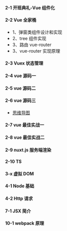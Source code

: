 #### 2-1 开班典礼-Vue 组件化

#### 2-2 Vue 全家桶

- 1、弹窗类组件设计和实现
- 2、tree 组件实现
- 3、路由 vue-router
- 3、vue-router 实现原理

#### 2-3 Vuex 状态管理

#### 2-4 vue 源码一

#### 2-5 vue 源码二

#### 2-6 vue 源码三

- [思维导图](https://www.processon.com)

#### 2-7 vue 最佳实战一

#### 2-8 vue 最佳实战二

#### 2-9 nuxt.js 服务端渲染

#### 2-10 TS

#### 3-x 虚拟 DOM

#### 4-1 Node 基础

#### 4-2 Http 请求

#### 7-1 JSX 简介

#### 10-1 webpack 原理
